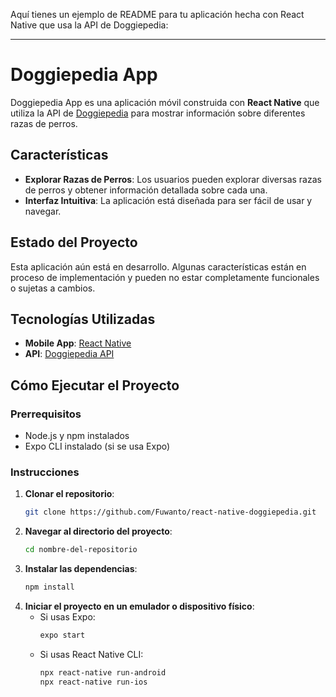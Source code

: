 Aquí tienes un ejemplo de README para tu aplicación hecha con React Native que usa la API de Doggiepedia:

---

# Doggiepedia App

Doggiepedia App es una aplicación móvil construida con **React Native** que utiliza la API de [Doggiepedia](https://api.doggiepedia.org/) para mostrar información sobre diferentes razas de perros. 

## Características

- **Explorar Razas de Perros**: Los usuarios pueden explorar diversas razas de perros y obtener información detallada sobre cada una.
- **Interfaz Intuitiva**: La aplicación está diseñada para ser fácil de usar y navegar.

## Estado del Proyecto

Esta aplicación aún está en desarrollo. Algunas características están en proceso de implementación y pueden no estar completamente funcionales o sujetas a cambios.

## Tecnologías Utilizadas

- **Mobile App**: [React Native](https://reactnative.dev/)
- **API**: [Doggiepedia API](https://api.doggiepedia.org/)

## Cómo Ejecutar el Proyecto

### Prerrequisitos

- Node.js y npm instalados
- Expo CLI instalado (si se usa Expo)

### Instrucciones

1. **Clonar el repositorio**:
   ```bash
   git clone https://github.com/Fuwanto/react-native-doggiepedia.git
   ```
2. **Navegar al directorio del proyecto**:
   ```bash
   cd nombre-del-repositorio
   ```
3. **Instalar las dependencias**:
   ```bash
   npm install
   ```
4. **Iniciar el proyecto en un emulador o dispositivo físico**:
   - Si usas Expo:
     ```bash
     expo start
     ```
   - Si usas React Native CLI:
     ```bash
     npx react-native run-android
     npx react-native run-ios
     ```
